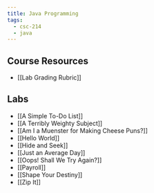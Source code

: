 ```yaml
---
title: Java Programming
tags:
  - csc-214
  - java
---
```

## Course Resources

* [[Lab Grading Rubric]]

## Labs

* [[A Simple To-Do List]]
* [[A Terribly Weighty Subject]]
* [[Am I a Muenster for Making Cheese Puns?]]
* [[Hello World]]
* [[Hide and Seek]]
* [[Just an Average Day]]
* [[Oops! Shall We Try Again?]]
* [[Payroll]]
* [[Shape Your Destiny]]
* [[Zip It]]
